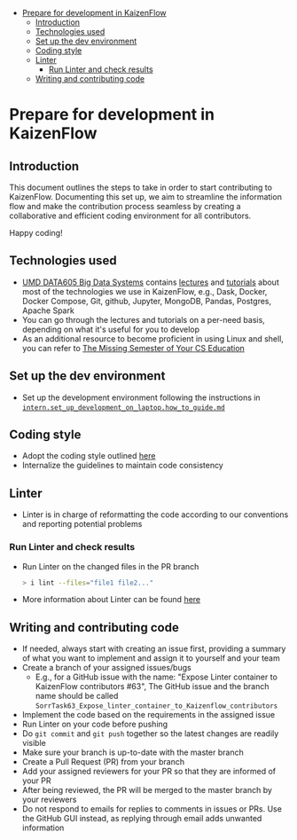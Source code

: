 <!-- toc -->

- [Prepare for development in KaizenFlow](#prepare-for-development-in-kaizenflow)
  * [Introduction](#introduction)
  * [Technologies used](#technologies-used)
  * [Set up the dev environment](#set-up-the-dev-environment)
  * [Coding style](#coding-style)
  * [Linter](#linter)
    + [Run Linter and check results](#run-linter-and-check-results)
  * [Writing and contributing code](#writing-and-contributing-code)

<!-- tocstop -->

# Prepare for development in KaizenFlow

## Introduction

This document outlines the steps to take in order to start contributing to
KaizenFlow. Documenting this set up, we aim to streamline the information flow
and make the contribution process seamless by creating a collaborative and
efficient coding environment for all contributors.

Happy coding!

## Technologies used

- [UMD DATA605 Big Data Systems](https://github.com/gpsaggese/umd_data605)
  contains
  [lectures](https://github.com/gpsaggese/umd_data605/tree/main/lectures) and
  [tutorials](https://github.com/gpsaggese/umd_data605/tree/main/tutorials)
  about most of the technologies we use in KaizenFlow, e.g., Dask, Docker,
  Docker Compose, Git, github, Jupyter, MongoDB, Pandas, Postgres, Apache Spark
- You can go through the lectures and tutorials on a per-need basis, depending
  on what it's useful for you to develop
- As an additional resource to become proficient in using Linux and shell, you
  can refer to
  [The Missing Semester of Your CS Education](https://missing.csail.mit.edu/)

## Set up the dev environment

- Set up the development environment following the instructions in
  [`intern.set_up_development_on_laptop.how_to_guide.md`](/docs/onboarding/intern.set_up_development_on_laptop.how_to_guide.md)

## Coding style

- Adopt the coding style outlined
  [here](/docs/coding/all.coding_style.how_to_guide.md)
- Internalize the guidelines to maintain code consistency

## Linter

- Linter is in charge of reformatting the code according to our conventions and
  reporting potential problems

### Run Linter and check results

- Run Linter on the changed files in the PR branch

  ```bash
  > i lint --files="file1 file2..."
  ```

- More information about Linter can be found
  [here](/docs/coding/all.submit_code_for_review.how_to_guide.md#run-linter)

## Writing and contributing code

- If needed, always start with creating an issue first, providing a summary of
  what you want to implement and assign it to yourself and your team
- Create a branch of your assigned issues/bugs
  - E.g., for a GitHub issue with the name: "Expose Linter container to
    KaizenFlow contributors #63", The GitHub issue and the branch name should be
    called `SorrTask63_Expose_linter_container_to_Kaizenflow_contributors`
- Implement the code based on the requirements in the assigned issue
- Run Linter on your code before pushing
- Do `git commit` and `git push` together so the latest changes are readily
  visible
- Make sure your branch is up-to-date with the master branch
- Create a Pull Request (PR) from your branch
- Add your assigned reviewers for your PR so that they are informed of your PR
- After being reviewed, the PR will be merged to the master branch by your
  reviewers
- Do not respond to emails for replies to comments in issues or PRs. Use the
  GitHub GUI instead, as replying through email adds unwanted information
